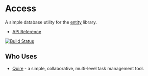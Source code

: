 # Access

A simple database utility for the [entity](https://github.com/rikulo/entity) library.

* [API Reference](http://www.dartdocs.org/documentation/access/0.6.10)

[![Build Status](https://drone.io/github.com/rikulo/access/status.png)](https://drone.io/github.com/rikulo/access/latest)

## Who Uses

* [Quire](https://quire.io) - a simple, collaborative, multi-level task management tool.
